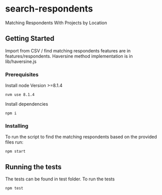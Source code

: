 # search-respondents

Matching Respondents With Projects by Location

## Getting Started

Import from CSV / find matching respondents features are in features/respondents. Haversine method implementation is in lib/haversine.js

### Prerequisites

Install node Version >=8.1.4
```
nvm use 8.1.4
```

Install dependencies
```
npm i
```

### Installing

To run the script to find the matching respondents based on the provided files run:

```
npm start
```

## Running the tests

The tests can be found in test folder. To run the tests

```
npm test
```
